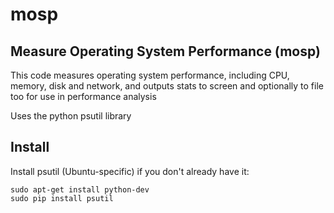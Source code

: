 # mosp
## Measure Operating System Performance (mosp)

This code measures operating system performance,
including CPU, memory, disk and network, and
outputs stats to screen and optionally to file
too for use in performance analysis

Uses the python psutil library

## Install

Install psutil (Ubuntu-specific) if you don't already have it:
```
sudo apt-get install python-dev
sudo pip install psutil
```
